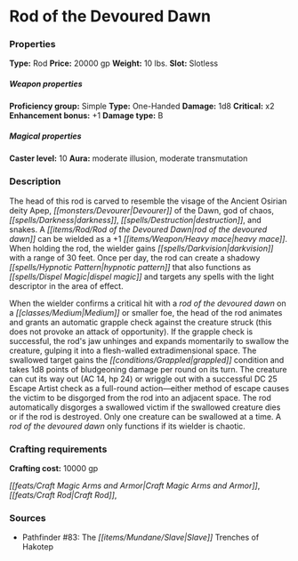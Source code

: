 ﻿---
Title: "Rod of the Devoured Dawn"
Type: "Rod"
Price: "20000 gp"
Weight: "10 lbs."
Slot: "Slotless"
Proficiency group: "Simple"
Weapon properties Type: "One-Handed"
Damage: "1d8"
Critical: "x2"
Enhancement bonus: "+1"
Damage type: "B"
Caster level: "10"
Aura: "moderate illusion, moderate transmutation"
Description: |
  "The head of this rod is carved to resemble the visage of the Ancient Osirian deity Apep, Devourer of the Dawn, god of chaos, darkness, destruction, and snakes. A _rod of the devoured dawn_ can be wielded as a _+1 heavy mace_. When holding the rod, the wielder gains darkvision with a range of 30 feet. Once per day, the rod can create a shadowy _hypnotic pattern_ that also functions as _dispel magic_ and targets any spells with the light descriptor in the area of effect.
  When the wielder confirms a critical hit with a _rod of the devoured dawn_ on a Medium or smaller foe, the head of the rod animates and grants an automatic grapple check against the creature struck (this does not provoke an attack of opportunity). If the grapple check is successful, the rod's jaw unhinges and expands momentarily to swallow the creature, gulping it into a flesh-walled extradimensional space. The swallowed target gains the grappled condition and takes 1d8 points of bludgeoning damage per round on its turn. The creature can cut its way out (AC 14, hp 24) or wriggle out with a successful DC 25 Escape Artist check as a full-round action—either method of escape causes the victim to be disgorged from the rod into an adjacent space. The rod automatically disgorges a swallowed victim if the swallowed creature dies or if the rod is destroyed. Only one creature can be swallowed at a time. A _rod of the devoured dawn_ only functions if its wielder is chaotic."
Crafting cost: "10000 gp"
Sources: "['Pathfinder #83: The Slave Trenches of Hakotep']"
---

# Rod of the Devoured Dawn

### Properties

**Type:** Rod **Price:** 20000 gp **Weight:** 10 lbs. **Slot:** Slotless

##### Weapon properties

**Proficiency group:** Simple **Type:** One-Handed **Damage:** 1d8 **Critical:** x2 **Enhancement bonus:** +1 **Damage type:** B

##### Magical properties

**Caster level:** 10 **Aura:** moderate illusion, moderate transmutation

### Description

The head of this rod is carved to resemble the visage of the Ancient Osirian deity Apep, _[[monsters/Devourer|Devourer]]_ of the Dawn, god of chaos, _[[spells/Darkness|darkness]]_, _[[spells/Destruction|destruction]]_, and snakes. A _[[items/Rod/Rod of the Devoured Dawn|rod of the devoured dawn]]_ can be wielded as a +1 _[[items/Weapon/Heavy mace|heavy mace]]_. When holding the rod, the wielder gains _[[spells/Darkvision|darkvision]]_ with a range of 30 feet. Once per day, the rod can create a shadowy _[[spells/Hypnotic Pattern|hypnotic pattern]]_ that also functions as _[[spells/Dispel Magic|dispel magic]]_ and targets any spells with the light descriptor in the area of effect.

When the wielder confirms a critical hit with a _rod of the devoured dawn_ on a _[[classes/Medium|Medium]]_ or smaller foe, the head of the rod animates and grants an automatic grapple check against the creature struck (this does not provoke an attack of opportunity). If the grapple check is successful, the rod's jaw unhinges and expands momentarily to swallow the creature, gulping it into a flesh-walled extradimensional space. The swallowed target gains the _[[conditions/Grappled|grappled]]_ condition and takes 1d8 points of bludgeoning damage per round on its turn. The creature can cut its way out (AC 14, hp 24) or wriggle out with a successful DC 25 Escape Artist check as a full-round action—either method of escape causes the victim to be disgorged from the rod into an adjacent space. The rod automatically disgorges a swallowed victim if the swallowed creature dies or if the rod is destroyed. Only one creature can be swallowed at a time. A _rod of the devoured dawn_ only functions if its wielder is chaotic.

### Crafting requirements

**Crafting cost:** 10000 gp

_[[feats/Craft Magic Arms and Armor|Craft Magic Arms and Armor]]_, _[[feats/Craft Rod|Craft Rod]]_,

### Sources

* Pathfinder #83: The _[[items/Mundane/Slave|Slave]]_ Trenches of Hakotep